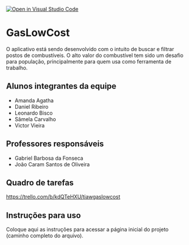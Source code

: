[![Open in Visual Studio Code](https://classroom.github.com/assets/open-in-vscode-c66648af7eb3fe8bc4f294546bfd86ef473780cde1dea487d3c4ff354943c9ae.svg)](https://classroom.github.com/online_ide?assignment_repo_id=10612971&assignment_repo_type=AssignmentRepo)
# GasLowCost
O aplicativo está sendo desenvolvido com o intuito de buscar e filtrar postos de combustíveis. O alto valor do combustível tem sido um desafio para população, principalmente para quem usa como ferramenta de trabalho. 

## Alunos integrantes da equipe

* Amanda Agatha
* Daniel Ribeiro
* Leonardo Bisco
* Sâmela Carvalho
* Victor Vieira

## Professores responsáveis

* Gabriel Barbosa da Fonseca
* João Caram Santos de Oliveira

## Quadro de tarefas
https://trello.com/b/kdQTeHXU/tiawgaslowcost

## Instruções para uso
Coloque aqui as instruções para acessar a página inicial do projeto (caminho completo do arquivo).
